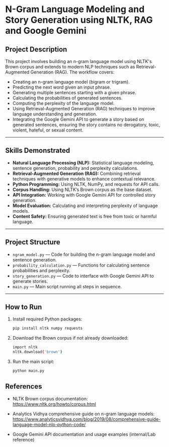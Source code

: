 # N-Gram Language Modeling and Story Generation using NLTK, RAG and Google Gemini

## Project Description
This project involves building an n-gram language model using NLTK's Brown corpus and extends to modern NLP techniques such as Retrieval-Augmented Generation (RAG). The workflow covers:

- Creating an n-gram language model (bigram or trigram).
- Predicting the next word given an input phrase.
- Generating multiple sentences starting with a given phrase.
- Calculating the probabilities of generated sentences.
- Computing the perplexity of the language model.
- Using Retrieval-Augmented Generation (RAG) techniques to improve language understanding and generation.
- Integrating the Google Gemini API to generate a story based on generated sentences, ensuring the story contains no derogatory, toxic, violent, hateful, or sexual content.

---

## Skills Demonstrated

- **Natural Language Processing (NLP):** Statistical language modeling, sentence generation, probability and perplexity calculations.
- **Retrieval-Augmented Generation (RAG):** Combining retrieval techniques with generative models to enhance contextual relevance.
- **Python Programming:** Using NLTK, NumPy, and requests for API calls.
- **Corpus Handling:** Using NLTK’s Brown corpus as the base dataset.
- **API Integration:** Working with Google Gemini API for controlled story generation.
- **Model Evaluation:** Calculating and interpreting perplexity of language models.
- **Content Safety:** Ensuring generated text is free from toxic or harmful language.

---

## Project Structure

- `ngram_model.py` — Code for building the n-gram language model and sentence generation.
- `probability_calculation.py` — Functions for calculating sentence probabilities and perplexity.
- `story_generation.py` — Code to interface with Google Gemini API to generate stories.
- `main.py` — Main script running all steps in sequence.

---

## How to Run

1. Install required Python packages:

   ```bash
   pip install nltk numpy requests
2. Download the Brown corpus if not already downloaded:

    ```bash
    import nltk
    nltk.download('brown')

3. Run the main script:
      ```bash
      python main.py

## References
- NLTK Brown corpus documentation: https://www.nltk.org/howto/corpus.html

- Analytics Vidhya comprehensive guide on n-gram language models:
https://www.analyticsvidhya.com/blog/2019/08/comprehensive-guide-language-model-nlp-python-code/

- Google Gemini API documentation and usage examples (internal/Lab reference)
